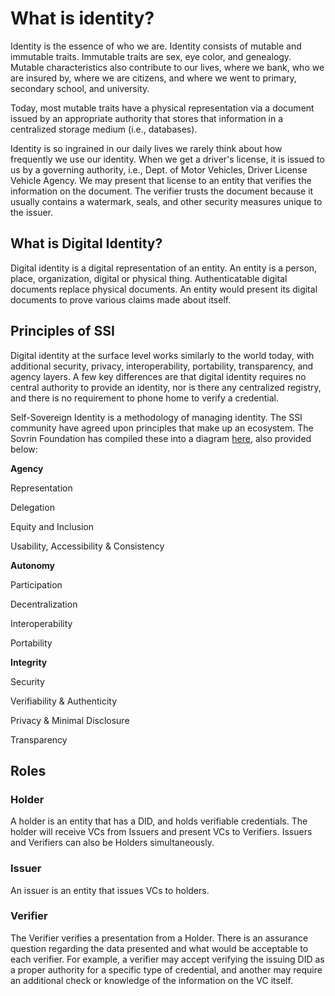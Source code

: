 # What is identity?

Identity is the essence of who we are. Identity consists of mutable and immutable traits. Immutable traits are sex, eye color, and genealogy. Mutable characteristics also contribute to our lives, where we bank, who we are insured by, where we are citizens, and where we went to primary, secondary school, and university. 

Today, most mutable traits have a physical representation via a document issued by an appropriate authority that stores that information in a centralized storage medium (i.e., databases).

Identity is so ingrained in our daily lives we rarely think about how frequently we use our identity. When we get a driver's license, it is issued to us by a governing authority, i.e., Dept. of Motor Vehicles, Driver License Vehicle Agency. We may present that license to an entity that verifies the information on the document. The verifier trusts the document because it usually contains a watermark, seals, and other security measures unique to the issuer.


## What is Digital Identity?

Digital identity is a digital representation of an entity. An entity is a person, place, organization, digital or physical thing. Authenticatable digital documents replace physical documents. An entity would present its digital documents to prove various claims made about itself.


## Principles of SSI

Digital identity at the surface level works similarly to the world today, with additional security, privacy, interoperability, portability, transparency, and agency layers. A few key differences are that digital identity requires no central authority to provide an identity, nor is there any centralized registry, and there is no requirement to phone home to verify a credential.

Self-Sovereign Identity is a methodology of managing identity. The SSI community have agreed upon principles that make up an ecosystem. The Sovrin Foundation has compiled these into a diagram [here](https://sovrin.org/principles-of-ssi/), also provided below:

**Agency**

Representation

Delegation

Equity and Inclusion

Usability, Accessibility & Consistency

**Autonomy**

Participation

Decentralization

Interoperability

Portability

**Integrity**

Security

Verifiability & Authenticity

Privacy & Minimal Disclosure

Transparency

## Roles
### Holder

A holder is an entity that has a DID, and holds verifiable credentials. The holder will receive VCs from Issuers and present VCs to Verifiers. Issuers and Verifiers can also be Holders simultaneously. 

### Issuer

An issuer is an entity that issues VCs to holders. 


### Verifier

The Verifier verifies a presentation from a Holder. There is an assurance question regarding the data presented and what would be acceptable to each verifier. For example, a verifier may accept verifying the issuing DID as a proper authority for a specific type of credential, and another may require an additional check or knowledge of the information on the VC itself.


